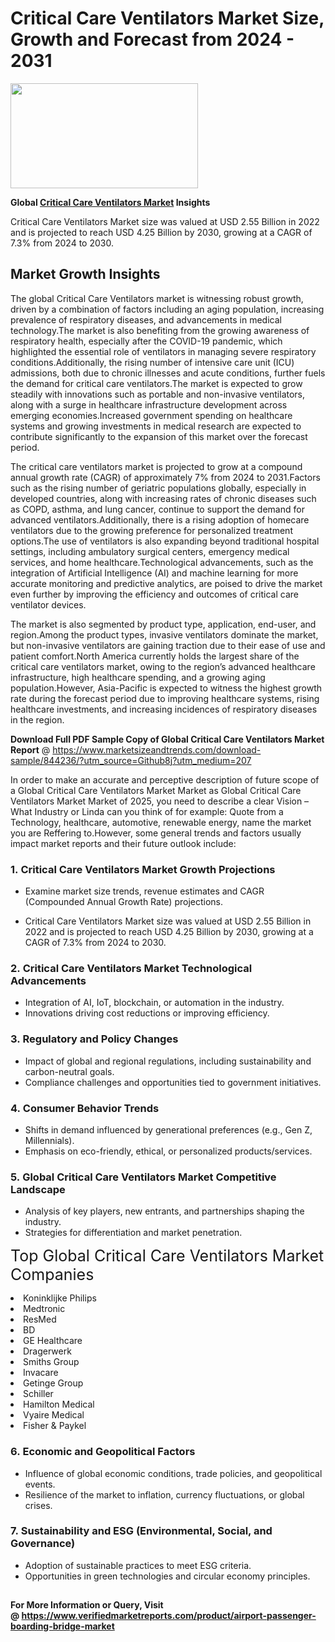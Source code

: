 <H1>Critical Care Ventilators Market Size, Growth and Forecast from 2024 - 2031</H1><img class="aligncenter size-medium wp-image-584254" src="https://thirdeyenews.in/wp-content/uploads/2024/09/Global-Market-Research-300x168.jpeg" alt="" width="300" height="168" /><p><strong>Global&nbsp;<a href="https://www.marketsizeandtrends.com/download-sample/844236/?utm_source=Github8j?utm_medium=207">Critical Care Ventilators Market</a> Insights</strong></p><p>Critical Care Ventilators Market size was valued at USD 2.55 Billion in 2022 and is projected to reach USD 4.25 Billion by 2030, growing at a CAGR of 7.3% from 2024 to 2030.</p><p><h2>Market Growth Insights</h2> <p>The global Critical Care Ventilators market is witnessing robust growth, driven by a combination of factors including an aging population, increasing prevalence of respiratory diseases, and advancements in medical technology.The market is also benefiting from the growing awareness of respiratory health, especially after the COVID-19 pandemic, which highlighted the essential role of ventilators in managing severe respiratory conditions.Additionally, the rising number of intensive care unit (ICU) admissions, both due to chronic illnesses and acute conditions, further fuels the demand for critical care ventilators.The market is expected to grow steadily with innovations such as portable and non-invasive ventilators, along with a surge in healthcare infrastructure development across emerging economies.Increased government spending on healthcare systems and growing investments in medical research are expected to contribute significantly to the expansion of this market over the forecast period.</p> <p>The critical care ventilators market is projected to grow at a compound annual growth rate (CAGR) of approximately 7% from 2024 to 2031.Factors such as the rising number of geriatric populations globally, especially in developed countries, along with increasing rates of chronic diseases such as COPD, asthma, and lung cancer, continue to support the demand for advanced ventilators.Additionally, there is a rising adoption of homecare ventilators due to the growing preference for personalized treatment options.The use of ventilators is also expanding beyond traditional hospital settings, including ambulatory surgical centers, emergency medical services, and home healthcare.Technological advancements, such as the integration of Artificial Intelligence (AI) and machine learning for more accurate monitoring and predictive analytics, are poised to drive the market even further by improving the efficiency and outcomes of critical care ventilator devices.</p> <p>The market is also segmented by product type, application, end-user, and region.Among the product types, invasive ventilators dominate the market, but non-invasive ventilators are gaining traction due to their ease of use and patient comfort.North America currently holds the largest share of the critical care ventilators market, owing to the region’s advanced healthcare infrastructure, high healthcare spending, and a growing aging population.However, Asia-Pacific is expected to witness the highest growth rate during the forecast period due to improving healthcare systems, rising healthcare investments, and increasing incidences of respiratory diseases in the region.</p> <p><span class=""><strong>Download Full PDF Sample Copy of Global Critical Care Ventilators Market Report</strong> @ <a href="https://www.marketsizeandtrends.com/download-sample/844236/?utm_source=Github8j?utm_medium=207" target="_blank">https://www.marketsizeandtrends.com/download-sample/844236/?utm_source=Github8j?utm_medium=207</a></span></p><p>In order to make an accurate and perceptive description of future scope of a Global&nbsp;Critical Care Ventilators Market Market as Global&nbsp;Critical Care Ventilators Market Market of 2025, you need to describe a clear Vision &ndash; What Industry or Linda can you think of for example: Quote from a Technology, healthcare, automotive, renewable energy, name the market you are Reffering to.However, some general trends and factors usually impact market reports and their future outlook include:</p><h3>1.&nbsp;<strong>Critical Care Ventilators Market Growth Projections</strong></h3><ul><li>Examine market size trends, revenue estimates and CAGR (Compounded Annual Growth Rate) projections.</li><li><p>Critical Care Ventilators Market size was valued at USD 2.55 Billion in 2022 and is projected to reach USD 4.25 Billion by 2030, growing at a CAGR of 7.3% from 2024 to 2030.</p></li></ul><h3>2.&nbsp;<strong>Critical Care Ventilators Market Technological Advancements</strong></h3><ul><li>Integration of AI, IoT, blockchain, or automation in the industry.</li><li>Innovations driving cost reductions or improving efficiency.</li></ul><h3>3.&nbsp;<strong>Regulatory and Policy Changes</strong></h3><ul><li>Impact of global and regional regulations, including sustainability and carbon-neutral goals.</li><li>Compliance challenges and opportunities tied to government initiatives.</li></ul><h3>4.&nbsp;<strong>Consumer Behavior Trends</strong></h3><ul><li>Shifts in demand influenced by generational preferences (e.g., Gen Z, Millennials).</li><li>Emphasis on eco-friendly, ethical, or personalized products/services.</li></ul><h3>5.&nbsp;<strong>Global Critical Care Ventilators Market Competitive Landscape</strong></h3><ul><li>Analysis of key players, new entrants, and partnerships shaping the industry.</li><li>Strategies for differentiation and market penetration.</li></ul><p data-pm-slice="1 1 []"><span style="color: inherit; font-family: inherit; font-size: 25px;">Top Global Critical Care Ventilators Market Companies</span></p><div class="" data-test-id=""><p><li>Koninklijke Philips</li><li> Medtronic</li><li> ResMed</li><li> BD</li><li> GE Healthcare</li><li> Dragerwerk</li><li> Smiths Group</li><li> Invacare</li><li> Getinge Group</li><li> Schiller</li><li> Hamilton Medical</li><li> Vyaire Medical</li><li> Fisher & Paykel</li></p></div><h3>6.&nbsp;<strong>Economic and Geopolitical Factors</strong></h3><ul><li>Influence of global economic conditions, trade policies, and geopolitical events.</li><li>Resilience of the market to inflation, currency fluctuations, or global crises.</li></ul><h3>7.&nbsp;<strong>Sustainability and ESG (Environmental, Social, and Governance)</strong></h3><ul><li>Adoption of sustainable practices to meet ESG criteria.</li><li>Opportunities in green technologies and circular economy principles.</li></ul><h2><strong style="font-size: 14px;">For More Information or Query, Visit @&nbsp;</strong><a style="background-color: #ffffff; font-size: 14px;" href="https://www.marketsizeandtrends.com/report/critical-care-ventilators-market/" target="_blank">https://www.verifiedmarketreports.com/product/airport-passenger-boarding-bridge-market</a></h2>